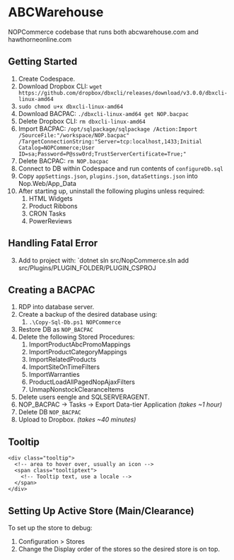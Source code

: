 ﻿# ABCWarehouse

NOPCommerce codebase that runs both abcwarehouse.com and hawthorneonline.com

## Getting Started

1. Create Codespace.
2. Download Dropbox CLI: `wget https://github.com/dropbox/dbxcli/releases/download/v3.0.0/dbxcli-linux-amd64`
3. `sudo chmod u+x dbxcli-linux-amd64`
4. Download BACPAC: `./dbxcli-linux-amd64 get NOP.bacpac`
5. Delete Dropbox CLI: `rm dbxcli-linux-amd64`
6. Import BACPAC: `/opt/sqlpackage/sqlpackage /Action:Import /SourceFile:"/workspace/NOP.bacpac" /TargetConnectionString:"Server=tcp:localhost,1433;Initial Catalog=NOPCommerce;User ID=sa;Password=P@ssw0rd;TrustServerCertificate=True;"`
7. Delete BACPAC: `rm NOP.bacpac`
8. Connect to DB within Codespace and run contents of `configureDb.sql`
9. Copy `appSettings.json`, `plugins.json`, `dataSettings.json` into Nop.Web/App_Data
10. After starting up, uninstall the following plugins unless required:
    1. HTML Widgets
    1. Product Ribbons
    1. CRON Tasks
    1. PowerReviews

## Handling Fatal Error


3. Add to project with: `dotnet sln src/NopCommerce.sln add src/Plugins/PLUGIN_FOLDER/PLUGIN_CSPROJ

## Creating a BACPAC

1. RDP into database server.
2. Create a backup of the desired database using:
   1. `.\Copy-Sql-Db.ps1 NOPCommerce`
3. Restore DB as `NOP_BACPAC`
4. Delete the following Stored Procedures:
   1. ImportProductAbcPromoMappings
   2. ImportProductCategoryMappings
   3. ImportRelatedProducts
   4. ImportSiteOnTimeFilters
   5. ImportWarranties
   6. ProductLoadAllPagedNopAjaxFilters
   7. UnmapNonstockClearanceItems
5. Delete users eengle and SQLSERVERAGENT.
6. NOP_BACPAC -> Tasks -> Export Data-tier Application *(takes ~1 hour)*
7. Delete DB `NOP_BACPAC`
8. Upload to Dropbox. *(takes ~40 minutes)*

## Tooltip

```
<div class="tooltip">
  <!-- area to hover over, usually an icon -->
  <span class="tooltiptext">
    <!-- Tooltip text, use a locale -->
  </span>
</div> 
```

## Setting Up Active Store (Main/Clearance)

To set up the store to debug:

1. Configuration > Stores
2. Change the Display order of the stores so the desired store is on top.
